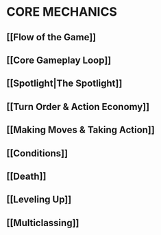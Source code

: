 # CORE MECHANICS

## [[Flow of the Game]]

## [[Core Gameplay Loop]]

## [[Spotlight|The Spotlight]]

## [[Turn Order & Action Economy]]

## [[Making Moves & Taking Action]]

## [[Conditions]]

## [[Death]]

## [[Leveling Up]]

## [[Multiclassing]]